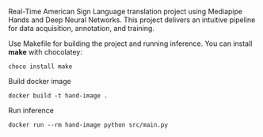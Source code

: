 Real-Time American Sign Language translation project using Mediapipe Hands and Deep Neural Networks. This project delivers an intuitive pipeline for data acquisition, annotation, and training. 

Use Makefile for building the project and running inference. You can install **make** with chocolatey:
```Shell
choco install make
```
Build docker image
```Shell
docker build -t hand-image .
```
Run inference
```Shell
docker run --rm hand-image python src/main.py
```
